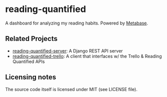 # reading-quantified

A dashboard for analyzing my reading habits. Powered by [Metabase](https://www.metabase.com/).

## Related Projects

* [reading-quantified-server](https://github.com/drejkim/reading-quantified-server): A Django REST API server
* [reading-quantified-trello](https://github.com/drejkim/reading-quantified-trello): A client that interfaces w/ the Trello & Reading Quantified APIs

## Licensing notes

The source code itself is licensed under MIT (see LICENSE file).